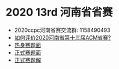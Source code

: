 # 2020 13rd 河南省省赛

- 2020ccpc河南省赛交流群: 1158490493
- [如何评价2020河南省第十三届ACM省赛?](https://www.zhihu.com/question/431302284)
- [热身赛题面](https://upload-file.xcpcio.com/provincial-contest/2020/ccpc-2020-henan-warmup.pdf)
- [正式赛题面](https://upload-file.xcpcio.com/provincial-contest/2020/ccpc-2020-henan.pdf)
- [正式赛题解](https://upload-file.xcpcio.com/provincial-contest/2020/ccpc-2020-henan-solution.pdf)
